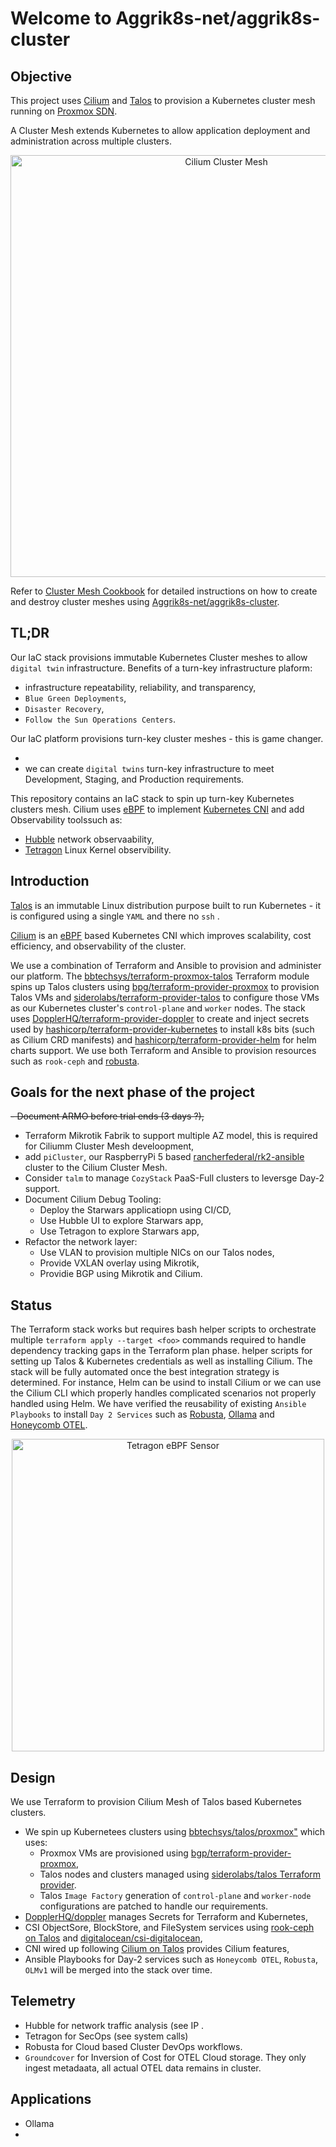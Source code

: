 # Welcome to Aggrik8s-net/aggrik8s-cluster 
## Objective
This project uses [Cilium](https://cilium.io/use-cases/cluster-mesh/) and [Talos](https://www.talos.dev) to provision a  Kubernetes cluster mesh running on [Proxmox SDN](https://pve.proxmox.com/pve-docs/chapter-pvesdn.html).

A Cluster Mesh extends Kubernetes to allow application deployment and administration across multiple clusters.
<p align="center">
  <img src="https://cdn.sanity.io/images/xinsvxfu/production/52945d699a34350e33de7dc1d85182ae37b0715e-1600x938.png?auto=format&q=80&fit=clip&w=2560" width="675" title="Cilium Cluster Mesh">
</p>

Refer to [Cluster Mesh Cookbook](./CLUSTER_COOKBOOK.md) for detailed instructions on how to create and destroy cluster meshes using [Aggrik8s-net/aggrik8s-cluster]().

## TL;DR
Our IaC stack provisions immutable Kubernetes Cluster meshes to allow `digital twin` infrastructure.
Benefits of a turn-key infrastructure plaform:
- infrastructure repeatability, reliability, and transparency,
- `Blue Green Deployments`,
- `Disaster Recovery`,
- `Follow the Sun Operations Centers`.

Our IaC platform provisions turn-key cluster meshes - this is game changer.

- 
- we can create `digital twins` turn-key infrastructure to meet Development, Staging, and Production requirements.

This repository contains an IaC stack to spin up turn-key Kubernetes clusters mesh. 
Cilium uses [eBPF](.) to implement [Kubernetes CNI](https://github.com/containernetworking/cni) and add Observability toolssuch as:
- [Hubble](https://github.com/cilium/hubble) network observaability,
- [Tetragon](https://github.com/cilium/tetragon) Linux Kernel observibility.
## Introduction
[Talos](https://github.com/siderolabs/talos) is an immutable Linux distribution purpose built to run Kubernetes - it is configured using a single `YAML` and there no `ssh` . 

[Cilium](https://github.com/cilium/cilium) is an [eBPF](https://ebpf.io/) based Kubernetes CNI which improves scalability, cost efficiency, and observability of the cluster.

We use a combination of Terraform and Ansible to provision and administer our platform. 
The [bbtechsys/terraform-proxmox-talos](https://github.com/bbtechsys/terraform-proxmox-talos) Terraform module spins up Talos clusters using [bpg/terraform-provider-proxmox](https://github.com/bpg/terraform-provider-proxmox) to provision Talos VMs and [siderolabs/terraform-provider-talos](https://github.com/siderolabs/terraform-provider-talos) to configure those VMs as our Kubernetes cluster's `control-plane` and `worker` nodes.
The stack uses [DopplerHQ/terraform-provider-doppler](https://github.com/DopplerHQ/terraform-provider-doppler) to create and inject secrets used by [hashicorp/terraform-provider-kubernetes](https://github.com/hashicorp/terraform-provider-kubernetes) to install k8s bits (such as Cilium CRD manifests) and [hashicorp/terraform-provider-helm](https://github.com/hashicorp/terraform-provider-helm) for helm charts support. We use both Terraform and Ansible to provision resources such as `rook-ceph` and [robusta](https://home.robusta.dev/).


## Goals for the next phase of the project
~~- Document ARMO before trial ends (3 days ?),~~
- Terraform Mikrotik Fabrik to support multiple AZ model, this is required for Ciliumm Cluster Mesh develoopment, 
- add `piCluster`, our RaspberryPi 5 based [rancherfederal/rk2-ansible](https://github.com/rancherfederal/rke2-ansible) cluster to the Cilium Cluster Mesh.
- Consider `talm` to manage `CozyStack` PaaS-Full clusters to leversge Day-2 support.
- Document Cilium Debug Tooling:
  - Deploy the Starwars applicatiopn using CI/CD,
  - Use Hubble UI to explore Starwars app,
  - Use Tetragon to explore Starwars app,
- Refactor the network layer:
    - Use VLAN to provision multiple NICs on our Talos nodes,
    - Provide VXLAN overlay using Mikrotik,
    - Providie BGP using Mikrotik and Cilium.

## Status
The Terraform stack works but requires bash helper scripts to orchestrate multiple `terraform apply --target <foo>` commands required to handle dependency tracking gaps in the Terraform plan phase.  helper scripts for setting up Talos & Kubernetes credentials as well as installing Cilium.
The stack will be fully automated once the best integration strategy is determined. For instance, Helm can be usind to install Cilium or we can use the Cilium CLI which properly handles complicated scenarios not properly handled using Helm.
We have verified the reusability of existing `Ansible Playbooks` to install `Day 2 Services` such as [Robusta](https://docs.robusta.dev/master/#), [Ollama](https://ollama.com) and [Honeycomb OTEL](https://docs.honeycomb.io/send-data/opentelemetry/collector/).





<p align="center">
  <img src="https://tetragon.io/images/smart_observability.png" width="500" title="Tetragon eBPF Sensor">
</p>


## Design
We use Terraform to provision Cilium Mesh of Talos based Kubernetes clusters.
- We spin up Kubernetees clusters using [bbtechsys/talos/proxmox"](https://registry.terraform.io/modules/bbtechsys/talos/proxmox/latest) which uses:
  - Proxmox VMs are provisioned using [bgp/terraform-provider-proxmox](https://github.com/bpg/terraform-provider-proxmox),
  - Talos nodes and clusters managed using [siderolabs/talos Terraform provider](https://registry.terraform.io/providers/siderolabs/talos/0.9.0-alpha.0).
  - Talos `Image Factory` generation of `control-plane` and `worker-node` configurations are patched to handle our requirements.
- [DopplerHQ/doppler](https://registry.terraform.io/providers/DopplerHQ/doppler/latest/docs) manages Secrets for Terraform and Kubernetes,
- CSI ObjectSore, BlockStore, and FileSystem services using [rook-ceph on Talos](https://www.talos.dev/v1.10/kubernetes-guides/configuration/ceph-with-rook/) and [digitalocean/csi-digitalocean](https://github.com/digitalocean/csi-digitalocean),
- CNI wired up following [Cilium on Talos](https://www.talos.dev/v1.10/kubernetes-guides/network/deploying-cilium/) provides Cilium features, 
- Ansible Playbooks for Day-2 services such as `Honeycomb OTEL`, `Robusta`, `OLMv1` will be merged into the stack over time.
## Telemetry
- Hubble for network traffic analysis (see IP .
- Tetragon for SecOps (see system calls)
- Robusta for Cloud based Cluster DevOps workflows.
- `Groundcover` for Inversion of Cost for OTEL Cloud storage. They only ingest metadaata, all actual OTEL data remains in cluster.
## Applications
- Ollama
- 
